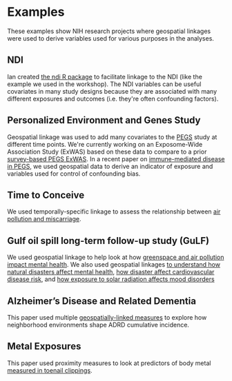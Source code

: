 # Examples 

These examples show NIH research projects where geospatial linkages were used to derive variables used for various purposes in the analyses.

## NDI
Ian created [the ndi R package](https://github.com/idblr/ndi) to facilitate linkage to the NDI (like the example we used in the workshop). The NDI variables can be useful covariates in many  study designs because they are associated with many different exposures and outcomes (i.e. they're often confounding factors).

## Personalized Environment and Genes Study
Geospatial linkage was used to add many covariates to the [PEGS](https://www.niehs.nih.gov/research/atniehs/labs/crb/studies/pegs) study at different time points.
We're currently working on an Exposome-Wide Association Study (ExWAS) based on these data to compare to a prior [survey-based PEGS ExWAS](https://academic.oup.com/exposome/article/4/1/osae002/7606776). In a recent paper on [immune-mediated disease in PEGS](https://www.sciencedirect.com/science/article/pii/S0160412022006146), we used geospatial data to derive an indicator of exposure and variables used for control of confounding bias.

## Time to Conceive
We used temporally-specific linkage to assess the relationship between [air pollution and miscarriage](https://www.sciencedirect.com/science/article/abs/pii/S0013935125012162). 


## Gulf oil spill long-term follow-up study (GuLF)
We used geospatial linkage to help look at how [greenspace and air pollution impact mental health](https://www.sciencedirect.com/science/article/pii/S0048969724045820). We also used geospatial linkages [to understand how natural disasters affect mental health](https://www.nature.com/articles/s41370-021-00301-z), [how disaster affect cardiovascular disease risk](https://www.sciencedirect.com/science/article/abs/pii/S0048969725009714), and [how exposure to solar radiation affects mood disorders](https://www.nature.com/articles/s41370-024-00691-w)

## Alzheimer’s Disease and Related Dementia
This paper used multiple [geospatially-linked measures](https://ehp.niehs.nih.gov/doi/full/10.1289/EHP13183) to explore how neighborhood environments shape ADRD cumulative incidence.

## Metal Exposures
This paper used proximity measures to look at predictors of body metal [measured in toenail clippings](https://ehp.niehs.nih.gov/doi/full/10.1289/EHP11045).

